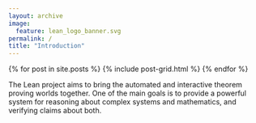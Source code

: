 ```yaml
---
layout: archive
image:
  feature: lean_logo_banner.svg
permalink: /
title: "Introduction"
---
```


<div class="tiles">
{% for post in site.posts %}
        {% include post-grid.html %}
{% endfor %}
</div><!-- /.tiles -->


The Lean project aims to bring the automated and interactive theorem
proving worlds together. One of the main goals is to provide a
powerful system for reasoning about complex systems and mathematics,
and verifying claims about both.